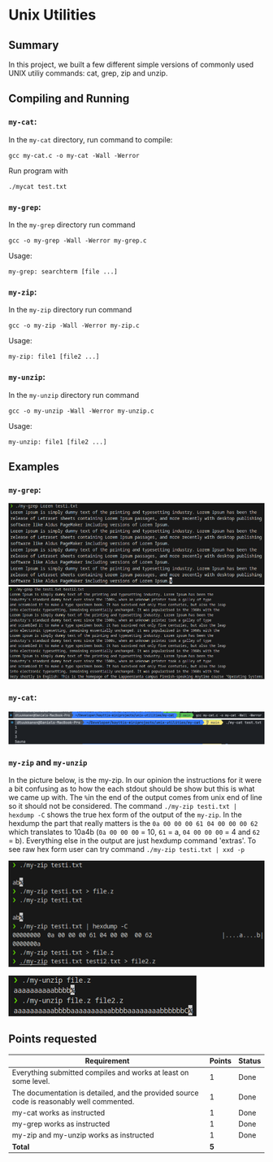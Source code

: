 # Unix Utilities

## Summary

In this project, we built a few different simple versions of commonly used UNIX utiliy commands: cat, grep, zip and unzip.

## Compiling and Running

### `my-cat`:

In the `my-cat` directory, run command to compile:

```
gcc my-cat.c -o my-cat -Wall -Werror
```

Run program with

```
./mycat test.txt
```

### `my-grep`:

In the `my-grep` directory run command

```
gcc -o my-grep -Wall -Werror my-grep.c
```

Usage:

```
my-grep: searchterm [file ...]
```

### `my-zip`:

In the `my-zip` directory run command

```
gcc -o my-zip -Wall -Werror my-zip.c
```

Usage:

```
my-zip: file1 [file2 ...]
```

### `my-unzip`:

In the `my-unzip` directory run command

```
gcc -o my-unzip -Wall -Werror my-unzip.c
```

Usage:

```
my-unzip: file1 [file2 ...]
```

## Examples

### `my-grep`:

![alt text](my-grep/img/image.png)
![alt text](my-grep/img/image-1.png)

### `my-cat`:

![my cat compile](my-cat/img/compile-my-cat.png)
![my cat run](my-cat/img/run-my-cat.png)

### `my-zip` and `my-unzip`

In the picture below, is the my-zip. In our opinion the instructions for it were a bit confusing as to how the each stdout should be show but this is what we came up with. The `%`in the end of the output comes from unix end of line so it should not be considered. The command `./my-zip testi.txt | hexdump -C` shows the true hex form of the output of the `my-zip`. In the hexdump the part that really matters is the `0a 00 00 00 61 04 00 00 00 62` which translates to 10a4b (`0a 00 00 00` = 10, `61` = a, `04 00 00 00` = 4 and `62` = b). Everything else in the output are just hexdump command 'extras'. To see raw hex form user can try command `./my-zip testi.txt | xxd -p`

![alt text](my-zip/img/image-3.png)

![alt text](my-zip/img/image-4.png)

## Points requested

| Requirement                                                                               | Points | Status |
| ----------------------------------------------------------------------------------------- | ------ | ------ |
| Everything submitted compiles and works at least on some level.                           | 1      | Done   |
| The documentation is detailed, and the provided source code is reasonably well commented. | 1      | Done   |
| my-cat works as instructed                                                                | 1      | Done   |
| my-grep works as instructed                                                               | 1      | Done   |
| my-zip and my-unzip works as instructed                                                   | 1      | Done   |
| **Total**                                                                                 | **5**  |
